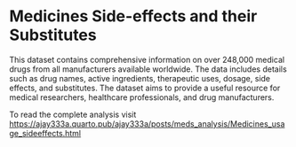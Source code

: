 # Medicines Side-effects and their Substitutes


This dataset contains comprehensive information on over 248,000 medical drugs from all manufacturers available worldwide.
The data includes details such as drug names, active ingredients, therapeutic uses, dosage, side effects, and substitutes.
The dataset aims to provide a useful resource for medical researchers, healthcare professionals, and drug manufacturers.

To read the complete analysis visit https://ajay333a.quarto.pub/ajay333a/posts/meds_analysis/Medicines_usage_sideeffects.html

